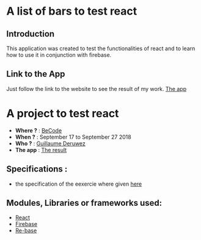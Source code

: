 # A list of bars to test react

## Introduction

This application was created to test the functionalities of react and to learn how to use it in conjunction with firebase.

## Link to the App

Just follow the link to the website to see the result of my work.
[The app](https://gderuwez.github.io/react-bar-test-project/)


# A project to test react 
- **Where ?** : [BeCode](https://www.becode.org/)
- **When ?** : September 17 to September 27 2018
- **Who ?** : [Guillaume Deruwez](https://github.com/gderuwez)
- **The app** : [The result](https://gderuwez.github.io/react-bar-test-project/)

## Specifications :
- the specification of the eexercie where given [here](https://github.com/becodeorg/Johnson2/tree/master/08-REACT)

## Modules, Libraries or frameworks used:
- [React](https://reactjs.org/)
- [Firebase](https://firebase.google.com)
- [Re-base](https://github.com/tylermcginnis/re-base)

